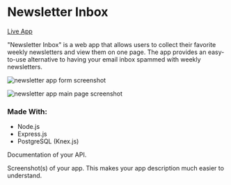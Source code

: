 <h1>Newsletter Inbox</h1>

<a href="https://ryan-newsletter-app.now.sh/">Live App</a>

<p>"Newsletter Inbox" is a web app that allows users to collect their favorite weekly newsletters
and view them on one page. The app provides an easy-to-use alternative to having your email inbox
spammed with weekly newsletters. </p>

![newsletter app form screenshot](/screenshots/newslettersapp.jpg "add newsletter form")

![newsletter app main page screenshot](/screenshots/newsletterapp2.jpg "newsletter list")

<h3>Made With:</h3>
<ul>
<li>Node.js</li>
<li>Express.js</li>
<li>PostgreSQL (Knex.js)</li>
</ul>
Documentation of your API.

Screenshot(s) of your app. This makes your app description much easier to understand.
